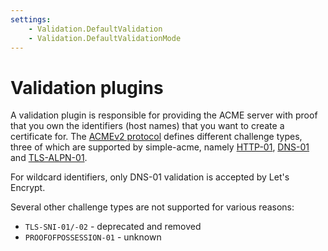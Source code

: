 ```yaml
---
settings:
    - Validation.DefaultValidation
    - Validation.DefaultValidationMode
---
```

# Validation plugins

A validation plugin is responsible for providing the ACME server with proof that you own the identifiers 
(host names) that you want to create a certificate for. The 
[ACMEv2 protocol](https://tools.ietf.org/html/draft-ietf-acme-acme-18) defines different 
challenge types, three of which are supported by simple-acme, namely 
[HTTP-01](/reference/plugins/validation/http/), 
[DNS-01](/reference/plugins/validation/dns/) and 
[TLS-ALPN-01](/reference/plugins/validation/tls-alpn/).

For wildcard identifiers, only DNS-01 validation is accepted by Let's Encrypt.

Several other challenge types are not supported for various reasons:
- `TLS-SNI-01/-02` - deprecated and removed
- `PROOFOFPOSSESSION-01` - unknown
